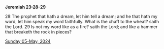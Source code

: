 **Jeremiah 23:28-29**

28 The prophet that hath a dream, let him tell a dream; and he that hath my word, let him speak my word faithfully. What is the chaff to the wheat? saith the Lord. 29 Is not my word like as a fire? saith the Lord; and like a hammer that breaketh the rock in pieces?

[Sunday 05-May, 2024](https://getbible.net/kjv/Jeremiah/23/28-29)
